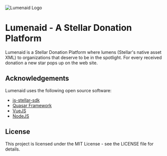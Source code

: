 ![Lumenaid Logo](https://lumenaid.org/statics/logos/logo2_dark.png "Lumenaid Logo")

# Lumenaid - A Stellar Donation Platform

Lumenaid is a Stellar Donation Platform where lumens (Stellar's native asset XML) to organizations that deserve to be in the spotlight. For every received donation a new star pops up on the web site.

## Acknowledgements

Lumenaid uses the following open source software:
- [js-stellar-sdk](https://github.com/stellar/js-stellar-sdk)
- [Quasar Framework](https://github.com/quasarframework/quasar)
- [VueJS](https://github.com/vuejs/vue)
- [NodeJS](https://github.com/nodejs/node)

## License
This project is licensed under the MIT License - see the LICENSE file for details.
